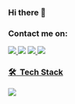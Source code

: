 ### Hi there 👋

<!--
**CompEng0001/CompEng0001** is a ✨ _special_ ✨ repository because its `README.md` (this file) appears on your GitHub profile.

Here are some ideas to get you started:

- 🔭 I’m currently working on ...
- 🌱 I’m currently learning ...
- 👯 I’m looking to collaborate on ...
- 🤔 I’m looking for help with ...
- 💬 Ask me about ...
- 📫 How to reach me: ...
- 😄 Pronouns: ...
- ⚡ Fun fact: ...
-->

### Contact me on:

<a href = "https://www.linkedin.com/in/ahmed-mohamed-haniffa-arfan-989267202/"><img src="https://img.shields.io/badge/LinkedIn-0077B5?style=for-the-badge&logo=linkedin&logoColor=white" />
<a href = "mailto:arfanahmedpsn@gmail.com"><img src= "https://img.shields.io/badge/Email_Me-D14836?style=for-the-badge&logo=gmail&logoColor=white" /></a>
<a href = "https://wertasile.github.io/Portfolio.github.io/"><img src="https://img.shields.io/badge/website-000000?style=for-the-badge&logo=About.me&logoColor=white" />
<img src="[https://i.gifer.com/1yft.gif](https://i.gifer.com/1yft.gif)"/>

### 🛠 &nbsp;Tech Stack

<img src="(https://user-images.githubusercontent.com/25181517/183898054-b3d693d4-dafb-4808-a509-bab54cf5de34.png)"/>



<!--https://github.com/simple-icons/simple-icons/blob/develop/slugs.md-->
<!--
### ⚙️ &nbsp;GitHub Analytics

<p align="center">
<a href="https://github.com/CompEng0001">
  <img height="180em" src="https://github-readme-stats-eight-theta.vercel.app/api?username=CompEng0001&show_icons=true&theme=material-palenight&include_all_commits=true&count_private=true"/>
  <img height="180em" src="https://github-readme-stats-eight-theta.vercel.app/api/top-langs/?username=CompEng0001&layout=compact&langs_count=8&theme=material-palenight"/>
</a>
</p>
-->
